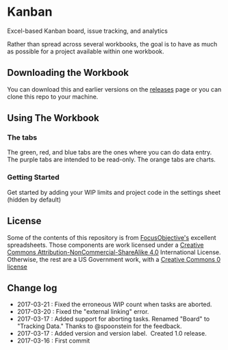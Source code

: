 # Kanban
Excel-based Kanban board, issue tracking, and analytics

Rather than spread across several workbooks, the goal is to have as much as possible for a project available within one workbook.

## Downloading the Workbook
You can download this and earlier versions on the [releases](https://github.com/USDepartmentofLabor/Kanban/releases) page or you can clone this repo to your machine.

## Using The Workbook
### The tabs
The green, red, and blue tabs are the ones where you can do data entry.  
The purple tabs are intended to be read-only.
The orange tabs are charts.
### Getting Started
Get started by adding your WIP limits and project code in the settings sheet (hidden by default)

## License
Some of the contents of this repository is from [FocusObjective's](https://github.com/FocusedObjective/FocusedObjective.Resources) excellent spreadsheets. Those components are work licensed under a [Creative Commons Attribution-NonCommercial-ShareAlike 4.0](https://creativecommons.org/licenses/by-sa/4.0/) International License.  Otherwise, the rest are a US Government work, with a [Creative Commons 0 license](https://creativecommons.org/share-your-work/public-domain/cc0/)

## Change log
* 2017-03-21 : Fixed the erroneous WIP count when tasks are aborted.
* 2017-03-20 : Fixed the "external linking" error.
* 2017-03-17 : Added support for aborting tasks.  Renamed "Board" to "Tracking Data."  Thanks to @spoonstein for the feedback.
* 2017-03-17 : Added version and version label.  Created 1.0 release.
* 2017-03-16 : First commit
